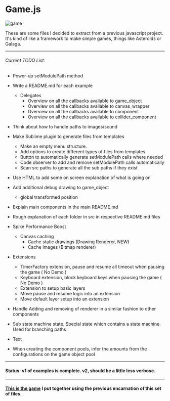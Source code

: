 # Game.js

![game][game]

These are some files I decided to extract from a previous javascript project. It's kind of like a framework to make simple games, things like Asteroids or Galaga.

-----------------------------------

###### Current TODO List:

- Power-up setModulePath method

- Write a README.md for each example
    * Delegates
        + Overview on all the callbacks available to game_object
        + Overview on all the callbacks available to canvas_wrapper
        + Overview on all the callbacks available to component
        + Overview on all the callbacks available to collider_component

- Think about how to handle paths to images/sound

- Make Sublime plugin to generate files from templates
    - Make an empty menu structure.
    - Add options to create different types of files from templates
    - Button to automatically generate setModulePath calls where needed
    - Code observer to add and remove setModulePath calls automatically
    - Scan src paths to generate all the sub paths if they exist

- Use HTML to add some on screen explanation of what is going on
- Add additional debug drawing to game_object
    * global transformed position
- Explain main components in the main README.md
- Rough explanation of each folder in src in respective README.md files
- Spike Performance Boost
    - Canvas caching
        * Cache static drawings (Drawing Renderer, NEW)
        * Cache Images (Bitmap renderer)
- Extensions
    * TimerFactory extension, pause and resume all timeout when pausing the game ( No Demo )
    * Keyboard extension, block keyboard keys when pausing the game ( No Demo )
    * Extension to setup basic layers
    * Move pause and resume logic into an extension
    * Move default layer setup into an extension
- Handle Adding and removing of renderer in a similar fashion to other components
- Sub state machine state. Special state which contains a state machine. Used for branching paths
- Text
- When creating the component pools, infer the amounts from the configurations on the game object pool

-----------------------------------

#### Status: v1 of examples is complete. v2, should be a little less verbose. 

-----------------------------------

#### [This is the game][tirador] I put together using the previous encarnation of this set of files.

[game]: http://f.cl.ly/items/3N420I093v3b03051W39/game.png
[tirador]: http://www.treintipollo.com/tirador/index.html
